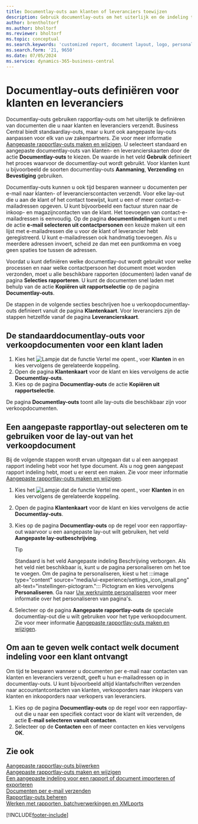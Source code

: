 ```yaml
---
title: Documentlay-outs aan klanten of leveranciers toewijzen
description: Gebruik documentlay-outs om het uiterlijk en de indeling te bepalen van documenten zoals facturen en orders die u naar klanten en leveranciers verzendt.
author: brentholtorf
ms.author: bholtorf
ms.reviewer: bholtorf
ms.topic: conceptual
ms.search.keywords: 'customized report, document layout, logo, personalize'
ms.search.form: '21, 9650'
ms.date: 07/05/2024
ms.service: dynamics-365-business-central
---
```

# <a name="define-document-layouts-for-customers-and-vendors"></a>Documentlay-outs definiëren voor klanten en leveranciers

Documentlay-outs gebruiken rapportlay-outs om het uiterlijk te definiëren van documenten die u naar klanten en leveranciers verzendt. Business Central biedt standaardlay-outs, maar u kunt ook aangepaste lay-outs aanpassen voor elk van uw zakenpartners. Zie voor meer informatie [Aangepaste rapportlay-outs maken en wijzigen](ui-how-create-custom-report-layout.md). U selecteert standaard en aangepaste documentlay-outs van klanten- en leverancierskaarten door de actie **Documentlay-outs** te kiezen. De waarde in het veld **Gebruik** definieert het proces waarvoor de documentlay-out wordt gebruikt. Voor klanten kunt u bijvoorbeeld de soorten documentlay-outs **Aanmaning**, **Verzending** en **Bevestiging** gebruiken.

Documentlay-outs kunnen u ook tijd besparen wanneer u documenten per e-mail naar klanten- of leverancierscontacten verzendt. Voor elke lay-out die u aan de klant of het contact toewijst, kunt u een of meer contact-e-mailadressen opgeven. U kunt bijvoorbeeld een factuur sturen naar de inkoop- en magazijncontacten van de klant. Het toevoegen van contact-e-mailadressen is eenvoudig. Op de pagina  **documentindelingen** kunt u met de actie  **e-mail selecteren uit contactpersonen**  een keuze maken uit een lijst met e-mailadressen die u voor de klant of leverancier hebt geregistreerd. U kunt e-mailadressen ook handmatig toevoegen. Als u meerdere adressen invoert, scheid ze dan met een puntkomma en voeg geen spaties toe tussen de adressen.

Voordat u kunt definiëren welke documentlay-out wordt gebruikt voor welke processen en naar welke contactpersoon het document moet worden verzonden, moet u alle beschikbare rapporten (documenten) laden vanaf de pagina **Selecties rapporteren**. U kunt de documenten snel laden met behulp van de actie **Kopiëren uit rapportselectie** op de pagina **Documentlay-outs**.

De stappen in de volgende secties beschrijven hoe u verkoopdocumentlay-outs definieert vanuit de pagina **Klantenkaart**. Voor leveranciers zijn de stappen hetzelfde vanaf de pagina **Leverancierskaart**.

## <a name="to-load-the-standard-document-layouts-for-sales-documents-for-a-customer"></a>De standaarddocumentlay-outs voor verkoopdocumenten voor een klant laden

1. Kies het ![Lampje dat de functie Vertel me opent.](media/ui-search/search_small.png "Vertel me wat u wilt doen"), voer **Klanten** in en kies vervolgens de gerelateerde koppeling.
2. Open de pagina **Klantenkaart** voor de klant en kies vervolgens de actie **Documentlay-outs**.
3. Kies op de pagina **Documentlay-outs** de actie **Kopiëren uit rapportselectie**.

De pagina **Documentlay-outs** toont alle lay-outs die beschikbaar zijn voor verkoopdocumenten. 

## <a name="to-select-a-custom-report-layout-to-use-for-the-sales-document-layout"></a>Een aangepaste rapportlay-out selecteren om te gebruiken voor de lay-out van het verkoopdocument

Bij de volgende stappen wordt ervan uitgegaan dat u al een aangepast rapport indeling hebt voor het type document. Als u nog geen aangepast rapport indeling hebt, moet u er eerst een maken. Zie voor meer informatie [Aangepaste rapportlay-outs maken en wijzigen](ui-how-create-custom-report-layout.md).

1. Kies het ![Lampje dat de functie Vertel me opent.](media/ui-search/search_small.png "Vertel me wat u wilt doen"), voer **Klanten** in en kies vervolgens de gerelateerde koppeling.
2. Open de pagina **Klantenkaart** voor de klant en kies vervolgens de actie **Documentlay-outs**.
3. Kies op de pagina **Documentlay-outs** op de regel voor een rapportlay-out waarvoor u een aangepaste lay-out wilt gebruiken, het veld **Aangepaste lay-outbeschrijving**.

   > [!TIP]
   > Standaard is het veld Aangepaste indeling Beschrijving verborgen. Als het veld niet beschikbaar is, kunt u de pagina personaliseren om het toe te voegen. Om de pagina te personaliseren, kiest u het :::image type="content" source="media/ui-experience/settings_icon_small.png" alt-text="instellingen-pictogram."::: Pictogram en kies vervolgens  **Personaliseren**. Ga naar  [Uw werkruimte personaliseren](ui-personalization-user.md) voor meer informatie over het personaliseren van pagina's.

1. Selecteer op de pagina **Aangepaste rapportlay-outs** de speciale documentlay-out die u wilt gebruiken voor het type verkoopdocument. Zie voor meer informatie [Aangepaste rapportlay-outs maken en wijzigen](ui-how-create-custom-report-layout.md).

## <a name="to-specify-which-contact-receives-which-document-layout-for-a-customer"></a>Om aan te geven welk contact welk document indeling voor een klant ontvangt

Om tijd te besparen wanneer u documenten per e-mail naar contacten van klanten en leveranciers verzendt, geeft u hun e-mailadressen op in documentlay-outs. U kunt bijvoorbeeld altijd klantafschriften verzenden naar accountantcontacten van klanten, verkooporders naar inkopers van klanten en inkooporders naar verkopers van leveranciers.

1. Kies op de pagina **Documentlay-outs** op de regel voor een rapportlay-out die u naar een specifiek contact voor de klant wilt verzenden, de actie **E-mail selecteren vanuit contacten**.
2. Selecteer op de **Contacten** een of meer contacten en kies vervolgens **OK**.

## <a name="see-also"></a>Zie ook

[Aangepaste rapportlay-outs bijwerken](ui-update-report-layouts.md)  
[Aangepaste rapportlay-outs maken en wijzigen](ui-how-create-custom-report-layout.md)  
[Een aangepaste indeling voor een rapport of document importeren of exporteren](ui-how-import-and-export-report-layout.md)  
[Documenten per e-mail verzenden](ui-how-send-documents-email.md)  
[Rapportlay-outs beheren](ui-manage-report-layouts.md)  
[Werken met rapporten, batchverwerkingen en XMLports](ui-work-report.md)  


[!INCLUDE[footer-include](includes/footer-banner.md)]
